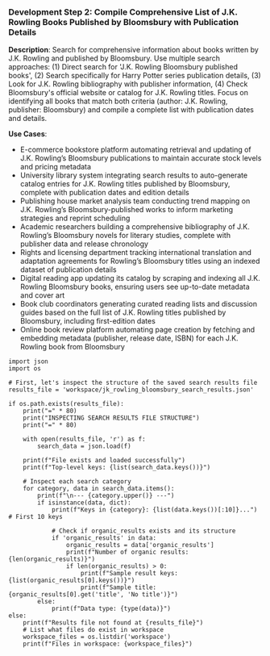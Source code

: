 ### Development Step 2: Compile Comprehensive List of J.K. Rowling Books Published by Bloomsbury with Publication Details

**Description**: Search for comprehensive information about books written by J.K. Rowling and published by Bloomsbury. Use multiple search approaches: (1) Direct search for 'J.K. Rowling Bloomsbury published books', (2) Search specifically for Harry Potter series publication details, (3) Look for J.K. Rowling bibliography with publisher information, (4) Check Bloomsbury's official website or catalog for J.K. Rowling titles. Focus on identifying all books that match both criteria (author: J.K. Rowling, publisher: Bloomsbury) and compile a complete list with publication dates and details.

**Use Cases**:
- E-commerce bookstore platform automating retrieval and updating of J.K. Rowling’s Bloomsbury publications to maintain accurate stock levels and pricing metadata
- University library system integrating search results to auto-generate catalog entries for J.K. Rowling titles published by Bloomsbury, complete with publication dates and edition details
- Publishing house market analysis team conducting trend mapping on J.K. Rowling’s Bloomsbury-published works to inform marketing strategies and reprint scheduling
- Academic researchers building a comprehensive bibliography of J.K. Rowling’s Bloomsbury novels for literary studies, complete with publisher data and release chronology
- Rights and licensing department tracking international translation and adaptation agreements for Rowling’s Bloomsbury titles using an indexed dataset of publication details
- Digital reading app updating its catalog by scraping and indexing all J.K. Rowling Bloomsbury books, ensuring users see up-to-date metadata and cover art
- Book club coordinators generating curated reading lists and discussion guides based on the full list of J.K. Rowling titles published by Bloomsbury, including first-edition dates
- Online book review platform automating page creation by fetching and embedding metadata (publisher, release date, ISBN) for each J.K. Rowling book from Bloomsbury

```
import json
import os

# First, let's inspect the structure of the saved search results file
results_file = 'workspace/jk_rowling_bloomsbury_search_results.json'

if os.path.exists(results_file):
    print("=" * 80)
    print("INSPECTING SEARCH RESULTS FILE STRUCTURE")
    print("=" * 80)
    
    with open(results_file, 'r') as f:
        search_data = json.load(f)
    
    print(f"File exists and loaded successfully")
    print(f"Top-level keys: {list(search_data.keys())}")
    
    # Inspect each search category
    for category, data in search_data.items():
        print(f"\n--- {category.upper()} ---")
        if isinstance(data, dict):
            print(f"Keys in {category}: {list(data.keys())[:10]}...")  # First 10 keys
            
            # Check if organic_results exists and its structure
            if 'organic_results' in data:
                organic_results = data['organic_results']
                print(f"Number of organic results: {len(organic_results)}")
                if len(organic_results) > 0:
                    print(f"Sample result keys: {list(organic_results[0].keys())}")
                    print(f"Sample title: {organic_results[0].get('title', 'No title')}")
        else:
            print(f"Data type: {type(data)}")
else:
    print(f"Results file not found at {results_file}")
    # List what files do exist in workspace
    workspace_files = os.listdir('workspace')
    print(f"Files in workspace: {workspace_files}")
```